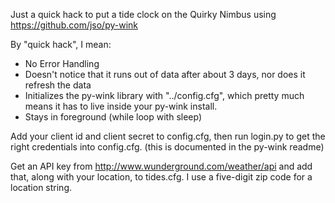 Just a quick hack to put a tide clock on the Quirky Nimbus using https://github.com/jso/py-wink

By "quick hack", I mean:
 - No Error Handling
 - Doesn't notice that it runs out of data after about 3 days, nor does it refresh the data
 - Initializes the py-wink library with "../config.cfg", which pretty much means it has to live inside your py-wink install.
 - Stays in foreground (while loop with sleep)

Add your client id and client secret to config.cfg, then run login.py to get the right credentials into config.cfg. (this is documented in the py-wink readme)

Get an API key from http://www.wunderground.com/weather/api and add that, along with your location, to tides.cfg. I use a five-digit zip code for a location string.
